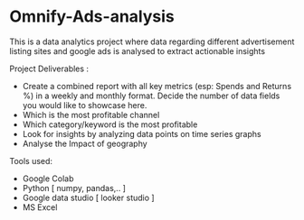 # Omnify-Ads-analysis
This is a data analytics project where data regarding different advertisement listing sites and google ads is analysed to extract actionable insights

Project Deliverables : 
  - Create a combined report with all key metrics (esp: Spends and Returns %) in a weekly and monthly format. Decide the number of data fields you would like to 
    showcase here.
  - Which is the most profitable channel
  - Which category/keyword is the most profitable
  - Look for insights by analyzing data points on time series graphs
  - Analyse the Impact of geography

Tools used:
  - Google Colab
  - Python [ numpy, pandas,.. ]
  - Google data studio [ looker studio ]
  - MS Excel 
